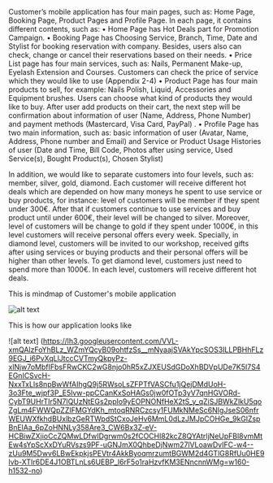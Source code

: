 Customer’s mobile application has four main pages, such as: Home Page, Booking Page, Product Pages and Profile Page. In each page, it contains different contents, such as:
  • Home Page has Hot Deals part for Promotion Campaign.
  • Booking Page has Choosing Service, Branch, Time, Date and Stylist for booking reservation with company. Besides, users  also can check, change or cancel their reservations based on their needs.
  • Price List page has four main services, such as: Nails, Permanent Make-up, Eyelash Extension and Courses. Customers can check the price of service which they would like to use (Appendix 2-4)
  • Product Page has four main products to sell, for example: Nails Polish, Liquid, Accessories and Equipment brushes. Users can choose what kind of products they would like to buy. After user add products on their cart, the next step will be confirmation about information of user (Name, Address, Phone Number) and payment methods (Mastercard, Visa Card, PayPal) .
  • Profile Page has two main information, such as: basic information of user (Avatar, Name, Address, Phone number and Email) and Service or Product Usage Histories of user (Date and Time, Bill Code, Photos after using service, Used Service(s), Bought Product(s), Chosen Stylist)

In addition, we would like to separate customers into four levels, such as: member, silver, gold, diamond. Each customer will receive different hot deals which are depended on how many moneys he spent to use service or buy products, for instance: level of customers will be member if they spent under 300€. After that if customers continue to use services and buy product until under 600€, their level will be changed to silver. Moreover, level of customers will be change to gold if they spent under 1000€, in this level customers will receive personal offers every week. Specially, in diamond level, customers will be invited to our workshop, received gifts after using services or buying products and their personal offers will be higher than other levels. To get diamond level, customers just need to spend more than 1000€. In each level, customers will receive different hot deals.

This is mindmap of Customer's mobile application

![alt text](https://lh3.googleusercontent.com/0JEko-8sMd34mvrK5qHkpHyjjUyK7QghSwIEqqlJEV1Zg0YRrhqFM0AojvHyRxwA_Pe_95kAKRtCGJkiFXUSS84lH2hHEiKcXl99hzjuOiuoqIiNOb1Eqq2MbglaY6UccVAEXeKneihjCLWeqKxa-E5-5mZ9gg1PRe_D3cYiBbAcRGbIl_1yq5FLbf_mXHkJqsYW5G7KSd2OaCQanT6x79VMFMgg1BiM2Q2vm_eB1xj-o5XUgYx1ELJXSr9xctI9zzyPr2wIhaDY6M3zDtZSzjwNa_vMJCfk-jNfE1f4VIC1XLJJ577WPDLkurLGGkdiz8yx4NPESG8bX03UlYWUeXXph-6Oe2TUa5gyysHz2XWTf0GpWs0WPZ3QzybpzCcK6UIoSlhTC-3XHoTybPqt6TlnW8DgHbF-IZ5DpvbTqELM8_0E4np21BYFR4wKr_e5lHvPs_B6NaqpkOSKqhWyVShSokuX2Jx_XYYpGizZc1QWJIGUvIq-sEozUOcVaZpTpUDsqgoXa-cVJH2bSr7rRxJrIbV0om5lyiYj6NbhD-Bngo1QmyioYaaji1UdWSkJWEQcXgVWnbJMuWAQol3v7Qv31AZy-EzuvLYQ6kgfXgF68dI15HXvwvkttVLUVeEp2AesbZz82lzeANEcxIWvsjgn-ZBhbPhEmG4O6xqbWFZiWlkH2iqZ2ltlMcZCCw=w1754-h1239-no)

This is how our application looks like 

![alt text] (https://lh3.googleusercontent.com/VVL-xmQAlzFoYhBLz_WZmYQcyB09ohtfzSs__mNyaajSVAkYpcSOS3ILLPBHhFLz9EGJ_i6PvXqLlJtccCVTmyQkpyPz-xlNjw7oMbfIFbsFRwCKC2wG8njo0hR5xZJXEUSdGDoXhBDVpUDe7K5I7S4EGnICSvcH-NxxTxLls8npBwWfAIhgQ9j5RWsoLsZFPTfVASCfu1jQejDMdUoH-3o3Fte_wjpf3P_E5lvw-ppCCanKxSoHAGs0jw0fOTp3yV7qnHGVORd-CybT9UHrTIr5N7lQUzNtEGs2pplo9yEOPNONfHeX2tS_y_qZiSJBWkZlkU5qoZgLm4FWWQpZZIFMGYdKh_mtoqRNRCzcsy1FUMkNMeSc6NIgJseS06nfrWEUWXfkhdBUxlbzGeRTWpdStCxoJeHv6MmL0dLzJMJpCOHGe_9kGlZspBnElAa_6pZoHNNLy358Are3_CW6Bx3Z-eV-HCBiwZXjioCcZQMwLDfwIDgrwm0s2fCOCHl82kcZ8QYAtrljNeUpFBl8vmMtEw4sYpScXxDYuRVszs9PF-uGNJmX0QhbeDjNwm27lVLoawDvIFC-w4--zUu9M5Dwv6LBwEkpkjsPEVtr4AkkByoqmrzumtBGWM2d4GTlG8RfUu0HE9lvb-XTIr6DE4J1OBTLnLs6UEBP_l6rF5o1raHzvfKM3ENncnnWMg=w160-h1532-no)
